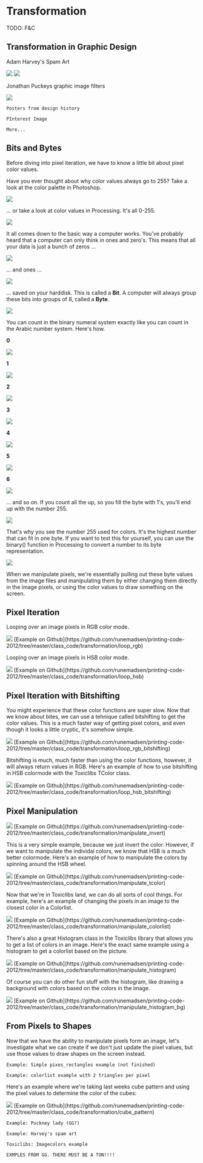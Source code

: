 Transformation
==============

TODO: F&C


Transformation in Graphic Design
--------------------------------

Adam Harvey's Spam Art

<img src="http://runemadsen-2012.s3.amazonaws.com/printing-code-2012/transformation/spamart1_small.jpg" data-slideshow="http://runemadsen-2012.s3.amazonaws.com/printing-code-2012/transformation/spamart1.jpg" />

<img src="http://runemadsen-2012.s3.amazonaws.com/printing-code-2012/transformation/spamart2_small.jpg" data-slideshow="http://runemadsen-2012.s3.amazonaws.com/printing-code-2012/transformation/spamart2.jpg" />

Jonathan Puckeys graphic image filters

<img src="http://runemadsen-2012.s3.amazonaws.com/printing-code-2012/intro/puckey_small.jpg" data-slideshow="http://runemadsen-2012.s3.amazonaws.com/printing-code-2012/intro/puckey.jpg" />

	Posters from design history

	PInterest Image

	More...


Bits and Bytes
--------------

Before diving into pixel iteration, we have to know a little bit about pixel color values.

Have you ever thought about why color values always go to 255? Take a look at the color palette in Photoshop.

<img src="http://runemadsen-2012.s3.amazonaws.com/printing-code-2012/transformation/photoshop_small.jpg" data-slideshow="http://runemadsen-2012.s3.amazonaws.com/printing-code-2012/transformation/photoshop.jpg" />

... or take a look at color values in Processing. It's all 0-255. 

<img src="http://runemadsen-2012.s3.amazonaws.com/printing-code-2012/transformation/processing_small.jpg" data-slideshow="http://runemadsen-2012.s3.amazonaws.com/printing-code-2012/transformation/processing.jpg" />

It all comes down to the basic way a computer works. You've probably heard that a computer can only think in ones and zero's. This means that all your data is just a bunch of zeros ...

<img src="http://runemadsen-2012.s3.amazonaws.com/printing-code-2012/transformation/bit0_small.jpg" data-slideshow="http://runemadsen-2012.s3.amazonaws.com/printing-code-2012/transformation/bit0.jpg" />

... and ones ...

<img src="http://runemadsen-2012.s3.amazonaws.com/printing-code-2012/transformation/bit1_small.jpg" data-slideshow="http://runemadsen-2012.s3.amazonaws.com/printing-code-2012/transformation/bit1.jpg" />

... saved on your harddisk. This is called a **Bit**. A computer will always group these bits into groups of 8, called a **Byte**.

<img src="http://runemadsen-2012.s3.amazonaws.com/printing-code-2012/transformation/bitcount0_small.jpg" data-slideshow="http://runemadsen-2012.s3.amazonaws.com/printing-code-2012/transformation/bitcount0.jpg" />

You can count in the binary numeral system exactly like you can count in the Arabic number system. Here's how.

**0** 

<img src="http://runemadsen-2012.s3.amazonaws.com/printing-code-2012/transformation/bitcount0_small.jpg" data-slideshow="http://runemadsen-2012.s3.amazonaws.com/printing-code-2012/transformation/bitcount0.jpg" />

**1** 

<img src="http://runemadsen-2012.s3.amazonaws.com/printing-code-2012/transformation/bitcount1_small.jpg" data-slideshow="http://runemadsen-2012.s3.amazonaws.com/printing-code-2012/transformation/bitcount1.jpg" />

**2** 

<img src="http://runemadsen-2012.s3.amazonaws.com/printing-code-2012/transformation/bitcount2_small.jpg" data-slideshow="http://runemadsen-2012.s3.amazonaws.com/printing-code-2012/transformation/bitcount2.jpg" />

**3** 

<img src="http://runemadsen-2012.s3.amazonaws.com/printing-code-2012/transformation/bitcount3_small.jpg" data-slideshow="http://runemadsen-2012.s3.amazonaws.com/printing-code-2012/transformation/bitcount3.jpg" />

**4** 

<img src="http://runemadsen-2012.s3.amazonaws.com/printing-code-2012/transformation/bitcount4_small.jpg" data-slideshow="http://runemadsen-2012.s3.amazonaws.com/printing-code-2012/transformation/bitcount4.jpg" />

**5** 

<img src="http://runemadsen-2012.s3.amazonaws.com/printing-code-2012/transformation/bitcount5_small.jpg" data-slideshow="http://runemadsen-2012.s3.amazonaws.com/printing-code-2012/transformation/bitcount5.jpg" />

**6** 

<img src="http://runemadsen-2012.s3.amazonaws.com/printing-code-2012/transformation/bitcount6_small.jpg" data-slideshow="http://runemadsen-2012.s3.amazonaws.com/printing-code-2012/transformation/bitcount6.jpg" />

... and so on. If you count all the up, so you fill the byte with 1's, you'll end up with the number 255.

<img src="http://runemadsen-2012.s3.amazonaws.com/printing-code-2012/transformation/bitcount255_small.jpg" data-slideshow="http://runemadsen-2012.s3.amazonaws.com/printing-code-2012/transformation/bitcount255.jpg" />

That's why you see the number 255 used for colors. It's the highest number that can fit in one byte. If you want to test this for yourself, you can use the binary() function in Processing to convert a number to its byte representation.

<img src="http://runemadsen-2012.s3.amazonaws.com/printing-code-2012/transformation/processing2_small.jpg" data-slideshow="http://runemadsen-2012.s3.amazonaws.com/printing-code-2012/transformation/processing2.jpg" />

When we manipulate pixels, we're essentially pulling out these byte values from the image files and manipulating them by either changing them directly in the image pixels, or using the color values to draw something on the screen.


Pixel Iteration
---------------

Looping over an image pixels in RGB color mode.

<img src="http://runemadsen-2012.s3.amazonaws.com/printing-code-2012/transformation/loop_rgb_small.jpg" data-slideshow="http://runemadsen-2012.s3.amazonaws.com/printing-code-2012/transformation/loop_rgb.jpg" />
[Example on Github](https://github.com/runemadsen/printing-code-2012/tree/master/class_code/transformation/loop_rgb)

Looping over an image pixels in HSB color mode.

<img src="http://runemadsen-2012.s3.amazonaws.com/printing-code-2012/transformation/loop_rgb_small.jpg" data-slideshow="http://runemadsen-2012.s3.amazonaws.com/printing-code-2012/transformation/loop_rgb.jpg" />
[Example on Github](https://github.com/runemadsen/printing-code-2012/tree/master/class_code/transformation/loop_hsb)


Pixel Iteration with Bitshifting
--------------------------------

You might experience that these color functions are super slow. Now that we know about bites, we can use a tehnique called bitshifting to get the color values. This is a much faster way of getting pixel colors, and even though it looks a little cryptic, it's somehow simple.

<img src="http://runemadsen-2012.s3.amazonaws.com/printing-code-2012/transformation/loop_rgb_small.jpg" data-slideshow="http://runemadsen-2012.s3.amazonaws.com/printing-code-2012/transformation/loop_rgb.jpg" />
[Example on Github](https://github.com/runemadsen/printing-code-2012/tree/master/class_code/transformation/loop_rgb_bitshifting)

Bitshifting is much, much faster than using the color functions, however, it will always return values in RGB. Here's an example of how to use bitshifting in HSB colormode with the Toxiclibs TColor class.

<img src="http://runemadsen-2012.s3.amazonaws.com/printing-code-2012/transformation/loop_rgb_small.jpg" data-slideshow="http://runemadsen-2012.s3.amazonaws.com/printing-code-2012/transformation/loop_rgb.jpg" />
[Example on Github](https://github.com/runemadsen/printing-code-2012/tree/master/class_code/transformation/loop_hsb_bitshifting)


Pixel Manipulation
------------------

<img src="http://runemadsen-2012.s3.amazonaws.com/printing-code-2012/transformation/manipulate_invert_small.jpg" data-slideshow="http://runemadsen-2012.s3.amazonaws.com/printing-code-2012/transformation/manipulate_invert.png" />
[Example on Github](https://github.com/runemadsen/printing-code-2012/tree/master/class_code/transformation/manipulate_invert)

This is a very simple example, because we just invert the color. However, if we want to manipulate the individal colors, we know that HSB is a much better colormode. Here's an example of how to manipulate the colors by spinning around the HSB wheel.

<img src="http://runemadsen-2012.s3.amazonaws.com/printing-code-2012/transformation/manipulate_tcolor_small.jpg" data-slideshow="http://runemadsen-2012.s3.amazonaws.com/printing-code-2012/transformation/manipulate_tcolor.png" />
[Example on Github](https://github.com/runemadsen/printing-code-2012/tree/master/class_code/transformation/manipulate_tcolor)

Now that we're in Toxiclibs land, we can do all sorts of cool things. For example, here's an example of changing the pixels in an image to the closest color in a Colorlist.

<img src="http://runemadsen-2012.s3.amazonaws.com/printing-code-2012/transformation/manipulate_colorlist_small.jpg" data-slideshow="http://runemadsen-2012.s3.amazonaws.com/printing-code-2012/transformation/manipulate_colorlist.png" />
[Example on Github](https://github.com/runemadsen/printing-code-2012/tree/master/class_code/transformation/manipulate_colorlist)

There's also a great Histogram class in the Toxiclibs library that allows you to get a list of colors in an image. Here's the exact same example using a histogram to get a colorlist based on the picture.

<img src="http://runemadsen-2012.s3.amazonaws.com/printing-code-2012/transformation/manipulate_histogram_small.jpg" data-slideshow="http://runemadsen-2012.s3.amazonaws.com/printing-code-2012/transformation/manipulate_histogram.png" />
[Example on Github](https://github.com/runemadsen/printing-code-2012/tree/master/class_code/transformation/manipulate_histogram)

Of course you can do other fun stuff with the histogram, like drawing a background with colors based on the colors in the image.

<img src="http://runemadsen-2012.s3.amazonaws.com/printing-code-2012/transformation/manipulate_histogram_bg_small.jpg" data-slideshow="http://runemadsen-2012.s3.amazonaws.com/printing-code-2012/transformation/manipulate_histogram_bg.png" />
[Example on Github](https://github.com/runemadsen/printing-code-2012/tree/master/class_code/transformation/manipulate_histogram_bg)


From Pixels to Shapes
---------------------

Now that we have the ability to manipulate pixels form an image, let's investigate what we can create if we don't just update the pixel values, but use those values to draw shapes on the screen instead.

	Example: Simple pixes_rectangles example (not finished)

	Example: colorlist example with 2 triangles per pixel

Here's an example where we're taking last weeks cube pattern and using the pixel values to determine the color of the cubes:

<img src="http://runemadsen-2012.s3.amazonaws.com/printing-code-2012/transformation/cube_pattern_small.jpg" data-slideshow="http://runemadsen-2012.s3.amazonaws.com/printing-code-2012/transformation/cube_pattern.png" />
[Example on Github](https://github.com/runemadsen/printing-code-2012/tree/master/class_code/transformation/cube_pattern)

	Example: Puckney lady (GG?)

	Example: Harvey's spam art

	Toxiclibs: Imagecolors example

	EXMPLES FROM GG. THERE MUST BE A TON!!!!
